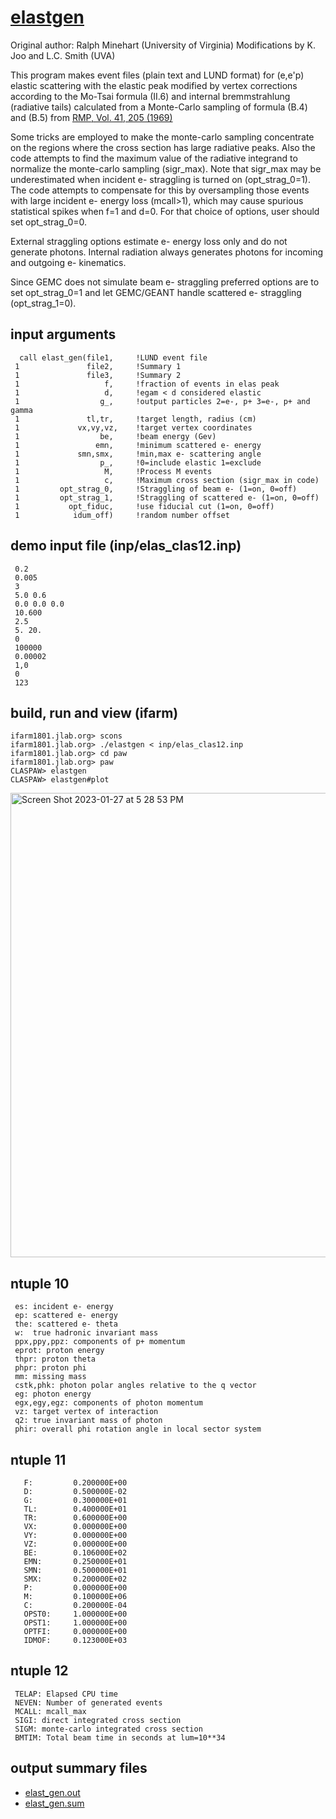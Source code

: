 # [elastgen](https://github.com/forcar/elastgen/blob/master/src/elast_gen.F)
Original author: Ralph Minehart (University of Virginia)
Modifications by K. Joo and L.C. Smith (UVA)

This program makes event files (plain text and LUND format) for (e,e'p) elastic scattering
with the elastic peak modified by vertex corrections according to the Mo-Tsai 
formula (II.6) and internal bremmstrahlung (radiative tails) calculated from 
a Monte-Carlo sampling of formula (B.4) and (B.5) from [RMP, Vol. 41, 205 (1969)](https://github.com/forcar/elastgen/blob/master/pdf/RevModPhys.41.205.pdf)

Some tricks are employed to make the monte-carlo sampling concentrate
on the regions where the cross section has large radiative peaks.  Also the
code attempts to find the maximum value of the radiative integrand
to normalize the monte-carlo sampling (sigr_max).  Note that 
sigr_max may be underestimated when incident e- straggling is turned
on (opt_strag_0=1).  The code attempts to compensate for this by oversampling those
events with large incident e- energy loss (mcall>1), which may cause 
spurious statistical spikes when f=1 and d=0. For that choice of
options, user should set opt_strag_0=0.  

External straggling options estimate e- energy loss only and do not generate photons.
Internal radiation always generates photons for incoming and outgoing e- kinematics.

Since GEMC does not simulate beam e- straggling preferred options are to set opt_strag_0=1
and let GEMC/GEANT handle scattered e- straggling (opt_strag_1=0).

## input arguments
      call elast_gen(file1,     !LUND event file
     1               file2,     !Summary 1 
     1               file3,     !Summary 2
     1                   f,     !fraction of events in elas peak
     1                   d,     !egam < d considered elastic
     1                  g_,     !output particles 2=e-, p+ 3=e-, p+ and gamma
     1               tl,tr,     !target length, radius (cm)
     1             vx,vy,vz,    !target vertex coordinates
     1                  be,     !beam energy (Gev)
     1                 emn,     !minimum scattered e- energy
     1             smn,smx,     !min,max e- scattering angle
     1                  p_,     !0=include elastic 1=exclude
     1                   M,     !Process M events
     1                   c,     !Maximum cross section (sigr_max in code)
     1         opt_strag_0,     !Straggling of beam e- (1=on, 0=off)
     1         opt_strag_1,     !Straggling of scattered e- (1=on, 0=off)
     1           opt_fiduc,     !use fiducial cut (1=on, 0=off)
     1            idum_off)     !random number offset

## demo input file (inp/elas_clas12.inp)
     0.2
     0.005
     3
     5.0 0.6
     0.0 0.0 0.0 
     10.600
     2.5
     5. 20.
     0
     100000
     0.00002
     1,0
     0
     123
## build, run and view (ifarm)
    ifarm1801.jlab.org> scons
    ifarm1801.jlab.org> ./elastgen < inp/elas_clas12.inp
    ifarm1801.jlab.org> cd paw
    ifarm1801.jlab.org> paw
    CLASPAW> elastgen
    CLASPAW> elastgen#plot
    
<img width="743" alt="Screen Shot 2023-01-27 at 5 28 53 PM" src="https://user-images.githubusercontent.com/10797791/215218424-e7cbeb8a-6fac-4700-9250-a78cc3da4c2b.png">

## ntuple 10  
     es: incident e- energy 
     ep: scattered e- energy
     the: scattered e- theta
     w:  true hadronic invariant mass
     ppx,ppy,ppz: components of p+ momentum
     eprot: proton energy  
     thpr: proton theta
     phpr: proton phi
     mm: missing mass
     cstk,phk: photon polar angles relative to the q vector
     eg: photon energy
     egx,egy,egz: components of photon momentum
     vz: target vertex of interaction
     q2: true invariant mass of photon
     phir: overall phi rotation angle in local sector system
     
## ntuple 11
       F:         0.200000E+00 
       D:         0.500000E-02 
       G:         0.300000E+01 
       TL:        0.400000E+01
       TR:        0.600000E+00 
       VX:        0.000000E+00
       VY:        0.000000E+00
       VZ:        0.000000E+00
       BE:        0.106000E+02
       EMN:       0.250000E+01
       SMN:       0.500000E+01
       SMX:       0.200000E+02
       P:         0.000000E+00
       M:         0.100000E+06
       C:         0.200000E-04
       OPST0:     1.000000E+00
       OPST1:     1.000000E+00
       OPTFI:     0.000000E+00
       IDMOF:     0.123000E+03

     
## ntuple 12  
     TELAP: Elapsed CPU time
     NEVEN: Number of generated events
     MCALL: mcall_max
     SIGI: direct integrated cross section
     SIGM: monte-carlo integrated cross section
     BMTIM: Total beam time in seconds at lum=10**34
     
## output summary files
* [elast_gen.out](https://github.com/forcar/elastgen/blob/master/elast_gen.out)
* [elast_gen.sum](https://github.com/forcar/elastgen/blob/master/elast_gen.sum)  
